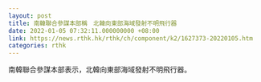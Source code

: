 ```yaml
---
layout: post
title: 南韓聯合參謀本部稱　北韓向東部海域發射不明飛行器
date: 2022-01-05 07:32:11.000000000 +08:00
link: https://news.rthk.hk/rthk/ch/component/k2/1627373-20220105.htm
categories: rthk
---
```


南韓聯合參謀本部表示，北韓向東部海域發射不明飛行器。
